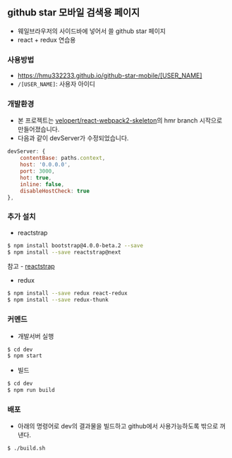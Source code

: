 ## github star 모바일 검색용 페이지 

- 웨일브라우저의 사이드바에 넣어서 쓸 github star 페이지
- react + redux 연습용

### 사용방법
- https://hmu332233.github.io/github-star-mobile/[USER_NAME]
- `/[USER_NAME]`: 사용자 아이디


### 개발환경
- 본 프로젝트는 [velopert/react-webpack2-skeleton](https://github.com/velopert/react-webpack2-skeleton)의 hmr branch 시작으로 만들어졌습니다.
- 다음과 같이 devServer가 수정되었습니다.
```js
devServer: {
    contentBase: paths.context,
    host: '0.0.0.0',
    port: 3000,
    hot: true,
    inline: false,
    disableHostCheck: true
},
```

### 추가 설치
- reactstrap
```bash
$ npm install bootstrap@4.0.0-beta.2 --save
$ npm install --save reactstrap@next
```
참고 - [reactstrap](https://reactstrap.github.io/)
- redux
```bash
$ npm install --save redux react-redux
$ npm install --save redux-thunk
```

### 커멘드
- 개발서버 실행
```bash
$ cd dev
$ npm start
```
- 빌드
```bash
$ cd dev
$ npm run build
```

### 배포
- 아래의 명령어로 dev의 결과물을 빌드하고 github에서 사용가능하도록 밖으로 꺼낸다.
```bash
$ ./build.sh
```